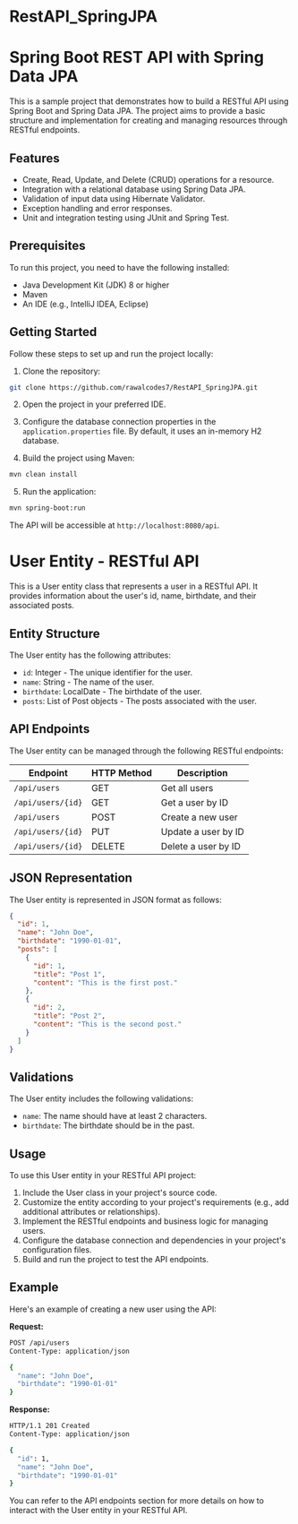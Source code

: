 # RestAPI_SpringJPA
# Spring Boot REST API with Spring Data JPA

This is a sample project that demonstrates how to build a RESTful API using Spring Boot and Spring Data JPA. The project aims to provide a basic structure and implementation for creating and managing resources through RESTful endpoints.

## Features

- Create, Read, Update, and Delete (CRUD) operations for a resource.
- Integration with a relational database using Spring Data JPA.
- Validation of input data using Hibernate Validator.
- Exception handling and error responses.
- Unit and integration testing using JUnit and Spring Test.

## Prerequisites

To run this project, you need to have the following installed:

- Java Development Kit (JDK) 8 or higher
- Maven
- An IDE (e.g., IntelliJ IDEA, Eclipse)

## Getting Started

Follow these steps to set up and run the project locally:

1. Clone the repository:

```bash
git clone https://github.com/rawalcodes7/RestAPI_SpringJPA.git
```

2. Open the project in your preferred IDE.

3. Configure the database connection properties in the `application.properties` file. By default, it uses an in-memory H2 database.

4. Build the project using Maven:

```bash
mvn clean install
```

5. Run the application:

```bash
mvn spring-boot:run
```

The API will be accessible at `http://localhost:8080/api`.



# User Entity - RESTful API

This is a User entity class that represents a user in a RESTful API. It provides information about the user's id, name, birthdate, and their associated posts.

## Entity Structure

The User entity has the following attributes:

- `id`: Integer - The unique identifier for the user.
- `name`: String - The name of the user.
- `birthdate`: LocalDate - The birthdate of the user.
- `posts`: List of Post objects - The posts associated with the user.

## API Endpoints

The User entity can be managed through the following RESTful endpoints:

| Endpoint            | HTTP Method | Description                    |
|---------------------|-------------|--------------------------------|
| `/api/users`        | GET         | Get all users                  |
| `/api/users/{id}`   | GET         | Get a user by ID               |
| `/api/users`        | POST        | Create a new user              |
| `/api/users/{id}`   | PUT         | Update a user by ID            |
| `/api/users/{id}`   | DELETE      | Delete a user by ID            |

## JSON Representation

The User entity is represented in JSON format as follows:

```json
{
  "id": 1,
  "name": "John Doe",
  "birthdate": "1990-01-01",
  "posts": [
    {
      "id": 1,
      "title": "Post 1",
      "content": "This is the first post."
    },
    {
      "id": 2,
      "title": "Post 2",
      "content": "This is the second post."
    }
  ]
}
```

## Validations

The User entity includes the following validations:

- `name`: The name should have at least 2 characters.
- `birthdate`: The birthdate should be in the past.

## Usage

To use this User entity in your RESTful API project:

1. Include the User class in your project's source code.
2. Customize the entity according to your project's requirements (e.g., add additional attributes or relationships).
3. Implement the RESTful endpoints and business logic for managing users.
4. Configure the database connection and dependencies in your project's configuration files.
5. Build and run the project to test the API endpoints.

## Example

Here's an example of creating a new user using the API:

**Request:**

```bash
POST /api/users
Content-Type: application/json

{
  "name": "John Doe",
  "birthdate": "1990-01-01"
}
```

**Response:**

```bash
HTTP/1.1 201 Created
Content-Type: application/json

{
  "id": 1,
  "name": "John Doe",
  "birthdate": "1990-01-01"
}
```

You can refer to the API endpoints section for more details on how to interact with the User entity in your RESTful API.


